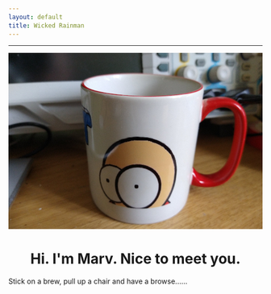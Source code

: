 ```yaml
---
layout: default
title: Wicked Rainman
---
```

__________________

<p align="center" >
  <img src="/pictures/mug.png">
</p>
<center>
  <h1>Hi. I'm Marv. Nice to meet you.</h1>
</center>
Stick on a brew, pull up a chair and have a browse......

